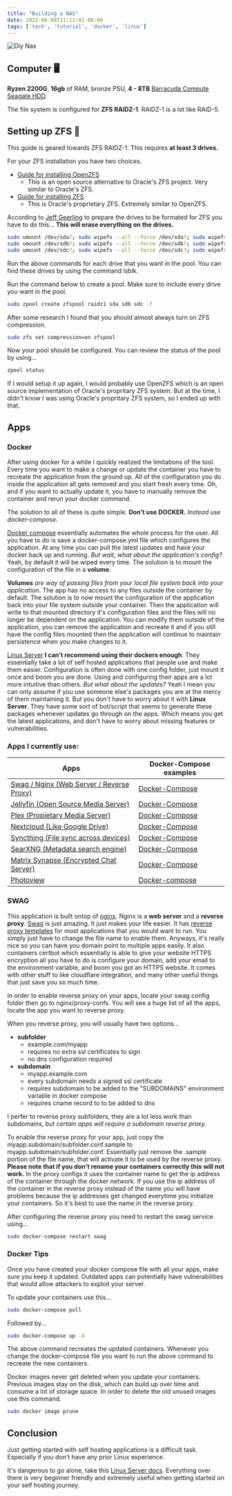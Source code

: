 ```yaml
---
title: "Building a NAS"
date: 2022-06-08T11:11:01-06:00
tags: ['tech', 'tutorial', 'docker', 'linux']
---
```

![Diy Nas](/images/posts/diy-nas/diy-nas-full-setup.webp)

## Computer 🖥️
**Ryzen 2200G**, **16gb** of RAM, bronze PSU, **4 - 8TB** [Barracuda Compute Seagate HDD](https://www.amazon.com/Seagate-BarraCuda-Internal-Drive-3-5-Inch/dp/B07H289S7C).

The file system is configured for **ZFS RAIDZ-1**. RAIDZ-1 is a lot like RAID-5. 

## Setting up ZFS 💾
This guide is geared towards ZFS RAIDZ-1. This requires **at least 3 drives.**

For your ZFS installation you have two choices.
- [Guide for installing OpenZFS](https://openzfs.github.io/openzfs-docs/Getting%20Started/Debian/index.html)
	- This is an open source alternative to Oracle's ZFS project. Very similar to Oracle's ZFS.
- [Guide for installing ZFS](https://wiki.debian.org/ZFS)
	- This is Oracle's proprietary ZFS. Extremely similar to OpenZFS.

According to [Jeff Geerling](https://www.jeffgeerling.com/blog/2021/htgwa-create-zfs-raidz1-zpool-on-raspberry-pi) to prepare the drives to be formated for ZFS you have to do this... **This will erase everything on the drives.**
```bash
sudo umount /dev/sda?; sudo wipefs --all --force /dev/sda?; sudo wipefs --all --force /dev/sda
sudo umount /dev/sdb?; sudo wipefs --all --force /dev/sdb?; sudo wipefs --all --force /dev/sdb
sudo umount /dev/sdc?; sudo wipefs --all --force /dev/sdc?; sudo wipefs --all --force /dev/sdc
```
Run the above commands for each drive that you want in the pool. You can find these drives by using the command lsblk.

Run the command below to create a pool. Make sure to include every drive you want in the pool.
```bash
sudo zpool create zfspool raidz1 sda sdb sdc -f
```

After some research I found that you should almost always turn on ZFS compression.
```bash
sudo zfs set compression=on zfspool
```

Now your pool should be configured. You can review the status of the pool by using...
```bash
zpool status
```

If I would setup it up again, I would probably use OpenZFS which is an open source implementation of Oracle's propritary ZFS system. But at the time, I didn't know I was using Oracle's propritary ZFS system, so I ended up with that.

## Apps
### Docker
After using docker for a while I quickly realized the limitations of the tool. Every time you want to make a change or update the container you have to recreate the application from the ground up. All of the configuration you do inside the application all gets removed and you start fresh every time. Oh, and if you want to actually update it, you have to manually remove the container and rerun your docker command.

The solution to all of these is quite simple. **Don't use DOCKER.** *Instead use docker-compose.*

[Docker compose](https://docs.docker.com/compose/) essentially automates the whole process for the user. All you have to do is save a docker-compose.yml file which configures the application. At any time you can pull the latest updates and have your docker back up and running. *But wait, what about the application's config?* Yeah, by default it will be wiped every time. The solution is to mount the configuration of the file in a **volume**. 

**Volumes** *are way of passing files from your local file system back into your application*. The app has no access to any files outside the container by default. The solution is to now mount the configuration of the application back into your file system outside your container. Then the application will write to that mounted directory it's configuration files and the files will no longer be dependent on the application. You can modify them outside of the application, you can remove the application and recreate it and if you still have the config files mounted then the application will continue to maintain persistence when you make changes to it.

[Linux Server](https://www.linuxserver.io/) **I can't recommend using their dockers enough**. They essentially take a lot of self hosted applications that people use and make them easier. Configuration is often done with one config folder, just mount it once and boom you are done. Using and configuring their apps are a lot more intuitive than others. *But what about the updates?* Yeah I mean you can only assume if you use someone else's packages you are at the mercy of them maintaining it. But you don't have to worry about it with **Linux Server**. They have some sort of bot/script that seems to generate these packages whenever updates go through on the apps. Which means you get the latest applications, and don't have to worry about missing features or vulnerabilities.

### Apps I currently use:
Apps | Docker-Compose examples
--|--
[Swag / Nginx (Web Server / Reverse Proxy)](https://docs.linuxserver.io/images/docker-swag#linuxserver-swag) | [Docker-Compose](/docker-compose-files/swag)
[Jellyfin (Open Source Media Server)](https://docs.linuxserver.io/images/docker-jellyfin) | [Docker-Compose](/docker-compose-files/jellyfin)
[Plex (Propietary Media Server)](https://docs.linuxserver.io/images/docker-plex) | [Docker-Compose](/docker-compose-files/plex)
[Nextcloud (Like Google Drive)](https://docs.linuxserver.io/images/docker-nextcloud) | [Docker-Compose](/docker-compose-files/nextcloud)
[Syncthing (File sync across devices)](https://github.com/syncthing/syncthing) | [Docker-Compose](/docker-compose-files/syncthing)
[SearXNG (Metadata search engine)](https://github.com/searxng/searxng) | [Docker-Compose](/docker-compose-files/searxng)
[Matrix Synapse (Encrypted Chat Server)](https://github.com/matrix-org/synapse) | [Docker-Compose](/docker-compose-files/synapse)
[Photoview](https://photoview.github.io/) | [Docker-compose](/docker-compose-files/photoview)

### SWAG
This application is built ontop of [nginx](https://nginx.org/en/).
Nginx is a **web server** and a **reverse proxy**. [Swag](https://github.com/linuxserver/docker-swag) is just amazing. It just makes your life easier. It has [reverse proxy templates](https://github.com/linuxserver/reverse-proxy-confs) for most applications that you would want to run. You simply just have to change the file name to enable them. Anyways, it's really nice so you can have you domain point to multiple apps easily. It also containers certbot which essentially is able to give your website HTTPS encryption all you have to do is configure your domain, add your email to the environment variable, and boom you got an HTTPS website. It comes with other stuff to like cloudflare integration, and many other useful things that just save you so much time.

In order to enable reverse proxy on your apps, locate your swag config folder then go to nginx/proxy-confs. You will see a huge list of all the apps, locate the app you want to reverse proxy.

When you reverse proxy, you will usually have two options...
- **subfolder**
	- example.com/myapp
	- requires no extra ssl certificates to sign
	- no dns configuration required
- **subdomain**
	- myapp.example.com
	- every subdomain needs a signed ssl certificate
	- requires subdomain to be added to the "SUBDOMAINS" environment variable in docker compose
	- requires cname record to to be added to dns

I perfer to reverse proxy subfolders, they are a lot less work than subdomains, *but certain apps will require a subdomain reverse proxy.* 

To enable the reverse proxy for your app, just copy the myapp.subdomain/subfolder.conf.sample to myapp.subdomain/subfolder.conf. Essentially just remove the .sample portion of the file name, that will activate it to be used by the reverse proxy. **Please note that if you don't rename your containers correctly this will not work.** In the proxy configs it uses the container name to get the ip address of the container through the docker network. If you use the ip address of the container in the reverse proxy instead of the name you will have problems because the ip addresses get changed everytime you initialize your containers. So it's best to use the name in the reverse proxy.

After configuring the reverse proxy you need to restart the swag service using...
```bash
sudo docker-compose restart swag
```

### Docker Tips
Once you have created your docker compose file with all your apps, make sure you keep it updated. Outdated apps can potentially have vulnerabilities that would allow attackers to exploit your server.

To update your containers use this...
```bash
sudo docker-compose pull
```
Followed by...
```bash
sudo docker-compose up -d
```
The above command recreates the updated containers. Whenever you change the docker-compose file you want to run the above command to recreate the new containers.

Docker images never get deleted when you update your containers. Previous images stay on the disk, which can build up over time and consume a lot of storage space. In order to delete the old unused images use this command.
```bash
sudo docker image prune
```

## Conclusion
Just getting started with self hosting applications is a difficult task. Especially if you don't have any prior Linux experience. 

It's dangerous to go alone, take this [Linux Server docs](https://docs.linuxserver.io/). Everything over there is very beginner friendly and extremely useful when getting started on your self hosting journey.
